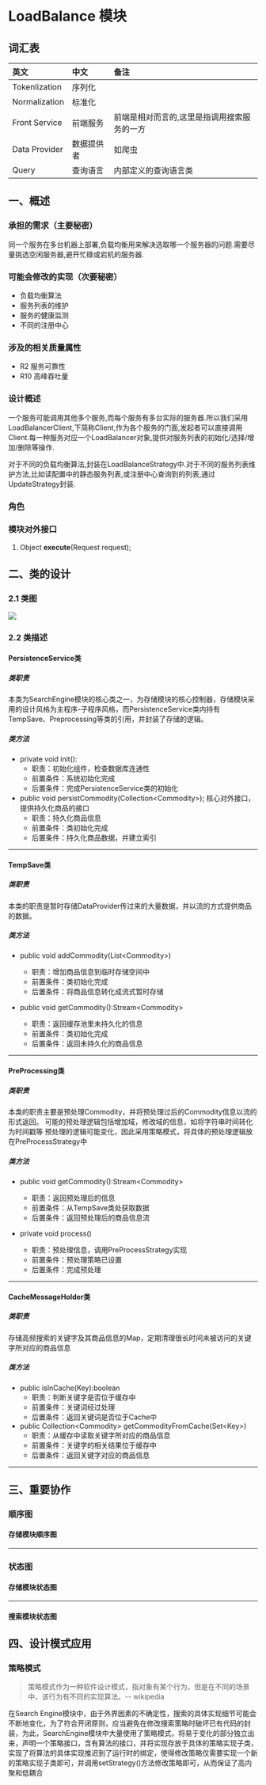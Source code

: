 # LoadBalance 模块 #

## 词汇表 ##

| 英文| 中文 | 备注  |
| :--- | :--- | :--- |
| Tokenlization  |序列化| |
| Normalization  |标准化  |
|Front Service|前端服务| 前端是相对而言的,这里是指调用搜索服务的一方|
|Data Provider| 数据提供者 | 如爬虫|
|Query| 查询语言|内部定义的查询语言类|


## 一、概述 ##
### 承担的需求（主要秘密） ###

同一个服务在多台机器上部署,负载均衡用来解决选取哪一个服务器的问题.需要尽量挑选空闲服务器,避开忙碌或宕机的服务器.


### 可能会修改的实现（次要秘密） ###
	
* 负载均衡算法
* 服务列表的维护
* 服务的健康监测
* 不同的注册中心


### 涉及的相关质量属性 ###

* R2 服务可靠性
* R10 高峰吞吐量

### 设计概述 ###

一个服务可能调用其他多个服务,而每个服务有多台实际的服务器.所以我们采用LoadBalancerClient,下简称Client,作为各个服务的门面,发起者可以直接调用Client.每一种服务对应一个LoadBalancer对象,提供对服务列表的初始化/选择/增加/删除等操作.

对于不同的负载均衡算法,封装在LoadBalanceStrategy中.对于不同的服务列表维护方法,比如读配置中的静态服务列表,或注册中心查询到的列表,通过UpdateStrategy封装.

### 角色 ###


### 模块对外接口 ###

1. Object **execute**(Request request);

## 二、类的设计 ##

### 2.1 类图 ###

![](/assets/sbin/LoadBalanceClass.png)

### 2.2 类描述 ###
#### PersistenceService类 ####
##### 类职责 #####
本类为SearchEngine模块的核心类之一，为存储模块的核心控制器，存储模块采用的设计风格为主程序-子程序风格，而PersistenceService类内持有TempSave、Preprocessing等类的引用，并封装了存储的逻辑。


##### 类方法 #####
* private void init(): 
	* 职责：初始化组件，检查数据库连通性
	* 前置条件：系统初始化完成
	* 后置条件：完成PersistenceService类的初始化
* public void persistCommodity(Collection\<Commodity\>); 核心对外接口，提供持久化商品的接口
	* 职责：持久化商品信息
	* 前置条件：类初始化完成
	* 后置条件：持久化商品数据，并建立索引

---

#### TempSave类 ####
##### 类职责 #####
本类的职责是暂时存储DataProvider传过来的大量数据，并以流的方式提供商品的数据。

##### 类方法 #####
* public void addCommodity(List\<Commodity\>)
	* 职责：增加商品信息到临时存储空间中
	* 前置条件：类初始化完成
	* 后置条件：将商品信息转化成流式暂时存储

* public void getCommodity():Stream\<Commodity\>
	* 职责：返回缓存池里未持久化的信息
	* 前置条件：类初始化完成
	* 后置条件：返回未持久化的商品信息

---

#### PreProcessing类 ####
##### 类职责 #####
本类的职责主要是预处理Commodity，并将预处理过后的Commodity信息以流的形式返回。
可能的预处理逻辑包括增加域，修改域的信息，如将字符串时间转化为时间戳等
预处理的逻辑可能变化，因此采用策略模式，将具体的预处理逻辑放在PreProcessStrategy中

##### 类方法 #####
* public void getCommodity():Stream\<Commodity\>
	* 职责：返回预处理后的信息
	* 前置条件：从TempSave类处获取数据
	* 后置条件：返回预处理后的商品信息流

* private void process()
	* 职责：预处理信息，调用PreProcessStrategy实现
	* 前置条件：预处理策略已设置
	* 后置条件：完成预处理

---




#### CacheMessageHolder类 ####
##### 类职责 #####
存储高频搜索的关键字及其商品信息的Map，定期清理很长时间未被访问的关键字所对应的商品信息

##### 类方法 #####
* public isInCache(Key):boolean
	* 职责：判断关键字是否位于缓存中
	* 前置条件：关键词经过处理
	* 后置条件：返回关键词是否位于Cache中
* public Collection\<Commodity\> getCommodityFromCache(Set\<Key\>)
	* 职责：从缓存中读取关键字所对应的商品信息
	* 前置条件：关键字的相关结果位于缓存中
	* 后置条件：返回关键字对应的商品信息


---

## 三、重要协作 ##
### 顺序图 ###
####  存储模块顺序图 ####


---

### 状态图 ###
####  存储模块状态图 ####

---
#### 搜索模块状态图 ####

## 四、设计模式应用 ##

### 策略模式 ###

>策略模式作为一种软件设计模式，指对象有某个行为，但是在不同的场景中，该行为有不同的实现算法。-- wikipedia

在Search Engine模块中，由于外界因素的不确定性，搜索的具体实现细节可能会不断地变化，为了符合开闭原则，应当避免在修改搜索策略时破坏已有代码的封装，为此，SearchEngine模块中大量使用了策略模式，将易于变化的部分独立出来，声明一个策略接口，含有算法的接口，并将实现存放于具体的策略实现子类，实现了将算法的具体实现推迟到了运行时的绑定，使得修改策略仅需要实现一个新的策略实现子类即可，并调用setStrategy()方法修改策略即可，从而保证了高内聚和低耦合


